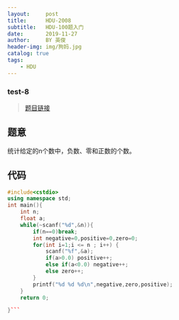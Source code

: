```yaml
---
layout:     post
title:      HDU-2008
subtitle:   HDU-100题入门
date:       2019-11-27
author:     BY 英俊
header-img: img/狗妈.jpg
catalog: true
tags:
    - HDU
---
```

### test-8

>[题目链接](http://acm.hdu.edu.cn/showproblem.php?pid=2008)

## 题意

统计给定的n个数中，负数、零和正数的个数。

## 代码  
```c++
#include<cstdio>
using namespace std;
int main(){
	int n;
	float a;
	while(~scanf("%d",&n)){
		if(n==0)break;
		int negative=0,positive=0,zero=0;
		for(int i=1;i <= n ; i++) {
			scanf("%f",&a);
			if(a>0.0) positive++;
			else if(a<0.0) negative++;
			else zero++;
		}
		printf("%d %d %d\n",negative,zero,positive);
	}
	return 0;

}```
